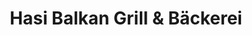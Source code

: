 ---
title: "Hasi Balkan Grill & Bäckerei"
url: /backnang/hasi-balkan-grill-und-baeckerei/
shop: Bäckerei
---